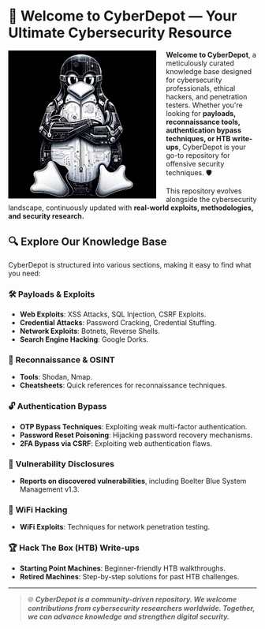
# 🚀 Welcome to CyberDepot — Your Ultimate Cybersecurity Resource

<div style="float:left; margin-right:20px;">
  <img src="img/index.png" alt="CyberDepot Image" style="max-width: 300px;">
</div>

**Welcome to CyberDepot**, a meticulously curated knowledge base designed for cybersecurity professionals, ethical hackers, and penetration testers. Whether you're looking for **payloads, reconnaissance tools, authentication bypass techniques, or HTB write-ups**, CyberDepot is your go-to repository for offensive security techniques. 🛡️

This repository evolves alongside the cybersecurity landscape, continuously updated with **real-world exploits, methodologies, and security research.**

## 🔍 Explore Our Knowledge Base

CyberDepot is structured into various sections, making it easy to find what you need:

### 🛠️ **Payloads & Exploits**
- **Web Exploits**: XSS Attacks, SQL Injection, CSRF Exploits.
- **Credential Attacks**: Password Cracking, Credential Stuffing.
- **Network Exploits**: Botnets, Reverse Shells.
- **Search Engine Hacking**: Google Dorks.

### 🔎 **Reconnaissance & OSINT**
- **Tools**: Shodan, Nmap.
- **Cheatsheets**: Quick references for reconnaissance techniques.

### 🔓 **Authentication Bypass**
- **OTP Bypass Techniques**: Exploiting weak multi-factor authentication.
- **Password Reset Poisoning**: Hijacking password recovery mechanisms.
- **2FA Bypass via CSRF**: Exploiting web authentication flaws.

### 📢 **Vulnerability Disclosures**
- **Reports on discovered vulnerabilities**, including Boelter Blue System Management v1.3.

### 📡 **WiFi Hacking**
- **WiFi Exploits**: Techniques for network penetration testing.

### 🏆 **Hack The Box (HTB) Write-ups**
- **Starting Point Machines**: Beginner-friendly HTB walkthroughs.
- **Retired Machines**: Step-by-step solutions for past HTB challenges.

---

> 🌐 **_CyberDepot is a community-driven repository. We welcome contributions from cybersecurity researchers worldwide. Together, we can advance knowledge and strengthen digital security._**

